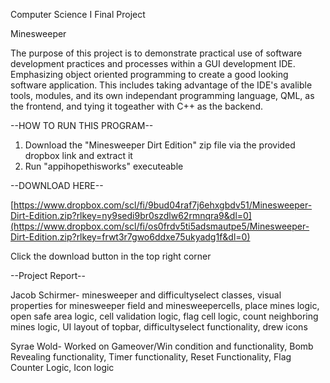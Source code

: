 Computer Science I Final Project

Minesweeper

The purpose of this project is to demonstrate practical use of software development practices and processes within a GUI development IDE. Emphasizing object oriented programming to create a good looking software application. 
This includes taking advantage of the IDE's avalible tools, modules, and its own independant programming language, QML, as the frontend, and tying it togeather with C++ as the backend.

--HOW TO RUN THIS PROGRAM--
1. Download the "Minesweeper Dirt Edition" zip file via the provided dropbox link and extract it
2. Run "appihopethisworks" executeable

--DOWNLOAD HERE--

[https://www.dropbox.com/scl/fi/9bud04raf7j6ehxgbdv51/Minesweeper-Dirt-Edition.zip?rlkey=ny9sedi9br0szdlw62rmnqra9&dl=0](https://www.dropbox.com/scl/fi/os0frdv5ti5adsmautpe5/Minesweeper-Dirt-Edition.zip?rlkey=frwt3r7gwo6ddxe75ukyadg1f&dl=0)

Click the download button in the top right corner

--Project Report--

Jacob Schirmer- minesweeper and difficultyselect classes, visual properties for minesweeper field and minesweepercells, place mines logic, open safe area logic, cell validation logic, flag cell logic, count neighboring mines logic, UI  layout of topbar, difficultyselect functionality, drew icons

Syrae Wold- Worked on Gameover/Win condition and functionality, Bomb Revealing functionality, Timer functionality, Reset Functionality, Flag Counter Logic, Icon logic
